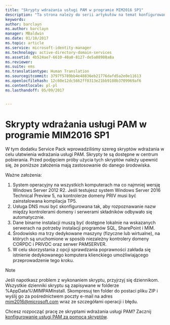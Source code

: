 ```yaml
---
title: "Skrypty wdrażania usługi PAM w programie MIM2016 SP1"
description: "Ta strona należy do serii artykułów na temat konfigurowania programu Privileged Identity Manager za pomocą skryptów. Zawiera listę założeń dotyczących środowiska."
keywords: 
author: barclayn
ms.author: barclayn
manager: MBaldwin
ms.date: 01/10/2017
ms.topic: article
ms.service: microsoft-identity-manager
ms.technology: active-directory-domain-services
ms.assetid: 4b524ae7-6610-40a0-8127-de5a08988a8a
ms.reviewer: 
ms.suite: ems
ms.translationtype: Human Translation
ms.sourcegitcommit: 3797f5789bb4e48836eb21776dafd5a2e0e11613
ms.openlocfilehash: 12c60e12dc5662ff0313e21bb9180b3709969af6
ms.contentlocale: pl-pl
ms.lasthandoff: 05/09/2017


---
```


# <a name="mim2016-sp1-pam-deployment-scripts"></a>Skrypty wdrażania usługi PAM w programie MIM2016 SP1

W tym dodatku Service Pack wprowadziliśmy szereg skryptów wdrażania w celu ułatwienia wdrażania usługi PAM. Skrypty te są dostępne w centrum pobierania. Przed podjęciem próby użycia tych skryptów należy upewnić się, że poniższe założenia mają zastosowanie do danego środowiska.

Ważne założenia:
1. System operacyjny na wszystkich komputerach ma co najmniej wersję Windows Server 2012 R2. Jeśli testujesz system Windows Server 2016 Technical Preview 5, na kontrolerze domeny PRIV musi być zainstalowana kompilacja TP5.
2. Usługa DNS musi być skonfigurowana tak, aby rozpoznawanie nazw między kontrolerami domeny i serwerami składników odbywało się automatycznie.
3. Dane binarne instalacji muszą być dostępne lokalnie na wskazanych serwerach na potrzeby instalacji programów SQL, SharePoint i MIM.
4. Środowisko ma trzy dedykowane maszyny (fizyczne lub wirtualne), na których są uruchomione w sposób niezależny kontrolery domeny CORPDC i PRIVDC oraz serwer PAMSERVER.
5. W celu skorzystania z opcji sprawdzania poprawności zakłada się istnienie dedykowanego komputera klienckiego umożliwiającego przeprowadzenie tego kroku.

>[!NOTE]
>Jeśli napotkasz problem z wykonaniem skryptu, przyjrzyj się dziennikom. Wszystkie dzienniki skryptu są zapisywane w folderze %AppData%\MIMPAMInstall. Skompresuj ten folder do postaci pliku ZIP i wyślij go za pośrednictwem poczty e-mail na adres mim2016@microsoft.com wraz ze szczegółami operacji i błędu.

Chcesz rozpocząć pracę ze skryptami wdrażania usługi PAM? Zacznij [konfigurowanie usługi PAM za pomocą skryptów](./pam/sp1-pam-configure-using-scripts.md).

